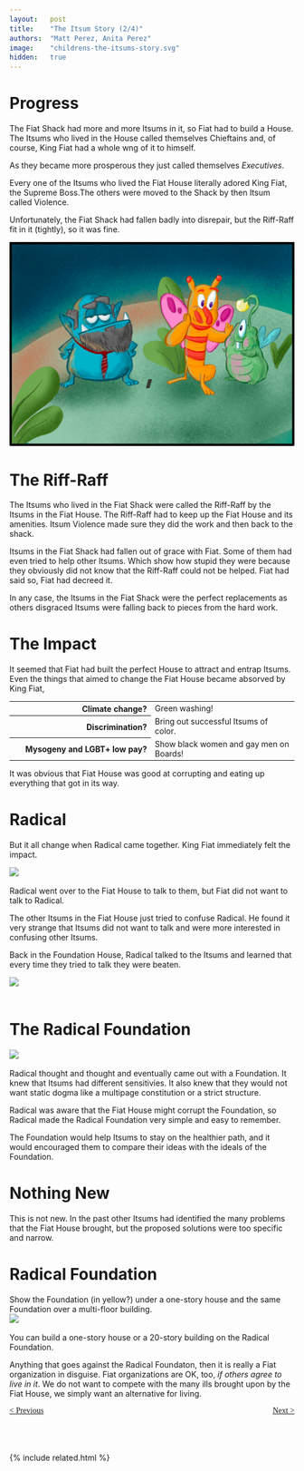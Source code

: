 ```yaml
---
layout:   post
title:    "The Itsum Story (2/4)"
authors:  "Matt Perez, Anita Perez"
image:    "childrens-the-itsums-story.svg"
hidden:   true
---
```


<div style='display:none; '>
 <p>About 50 yeasrs ago I read it, in High School (go Bulldogs). Its lessons became part of me.</p>
</div>

<h1>Progress</h1>
 <p>The Fiat Shack had more and more Itsums in it, so Fiat had to build a House. The Itsums who lived in the House called themselves Chieftains and, of course, King Fiat had a whole wng of it to himself.</p>
 <p>As they became more prosperous they just called themselves <em>Executives</em>.</p>
 <p>Every one of the Itsums who lived the Fiat House literally adored King Fiat, the Supreme Boss.The others were moved to the Shack by then Itsum called Violence.</p>
 <p>Unfortunately, the Fiat Shack had fallen badly into disrepair, but the Riff-Raff fit in it (tightly), so it was fine.</p>
  <div>
   <img src="/assets/img/pic-childrens-the-itsums-story-01.svg">
  </div>

<h1>The Riff-Raff</h1>
 <p>The Itsums who lived in the Fiat Shack were called the Riff-Raff by the Itsums in the Fiat House. The Riff-Raff had to keep up the Fiat House and its amenities. Itsum Violence made sure they did the work and then back to the shack.</p>
 <p>Itsums in the Fiat Shack had fallen out of grace with Fiat. Some of them had even tried to help other Itsums. Which show how stupid they were  because they obviously did not know that the Riff-Raff could not be helped. Fiat had said so, Fiat had decreed it.</p>
 <p>In any case, the Itsums in the Fiat Shack were the perfect replacements as others disgraced Itsums were falling back to pieces from the hard work.</p>

<h1>The Impact</h1>
 <p>It seemed that Fiat had built the perfect House to attract and entrap Itsums. Even the things that aimed to change the Fiat House became absorved by King Fiat,</p>
  <table>
   <tr>
    <th style="text-align:top; text-align:right; width:25ch; ">
     Climate change?
    </th>
    <td>
     Green washing!
    </td>
   </tr>
   <tr>
    <th style="text-align:top; text-align:right; width:25ch; ">
     Discrimination?
    </th>
    <td>
     Bring out successful Itsums of color.
    </td>
   </tr>
   <tr>
    <th style="text-align:top; text-align:right; width:25ch; ">
     Mysogeny and LGBT+ low pay?
    </th>
    <td>
     Show black women and gay men on Boards!
    </td>
   </tr>
  </table>
 <p>It was obvious that Fiat House was good at corrupting and eating up everything that got in its way.</p>

<h1>Radical</h1>
 <p>But it all change when Radical came together. King Fiat immediately felt the impact.</p>
  <div>
   <img src="/assets/img/pic-childrens-the-itsums-story-02.svg">
  </div>
 <p>Radical went over to the Fiat House to talk to them, but Fiat did not want to talk to Radical.</p>
 <p>The other Itsums in the Fiat House just tried to confuse Radical. He found it very strange that Itsums did not want to talk and were more interested in confusing other Itsums.</p>
 <p>Back in the Foundation House, Radical talked to the Itsums and learned that every time they tried to talk they were beaten.</p>
  <div>
   <img src="/assets/img/pic-childrens-the-itsums-story-03.svg">
  </div>

<br/>

<h1>The Radical Foundation</h1>
  <div>
   <img src="/assets/img/pic-childrens-the-itsums-story-04.svg">
  </div>
 <p>Radical thought and thought and eventually came out with a Foundation. It knew that Itsums had different sensitivies. It also knew that they would not want static dogma like a multipage constitution or a strict structure.</p>
 <p>Radical was aware that the Fiat House might corrupt the Foundation, so Radical made the Radical Foundation very simple and easy to remember.</p>
 <p>The Foundation would help Itsums to stay on the healthier path, and it would encouraged them to compare their ideas with the ideals of the Foundation.</p>

<h1>Nothing New</h1>
 <p>This is not new. In the past other Itsums had identified the many problems that the Fiat House brought, but the proposed solutions were too specific and narrow.</p>

<h1>Radical Foundation</h1>
  <div class="_illustration">Show the Foundation (in yellow?) under a one-story house and the same Foundation over a multi-floor building.</div>
  <div>
   <img src="/assets/img/pic-childrens-the-itsums-story-05.svg">
  </div>
 <p>You can build a one-story house or a 20-story building on the Radical Foundation.</p>
 <p>Anything that goes against the Radical Foundaton, then it is really a Fiat organization in disguise. Fiat organizations are OK, too, <em>if others agree to live in it</em>. We do not want to compete with the many ills brought upon by the Fiat House, we simply want an alternative for living.</p>

<div style="margin-bottom:1in; font-family: American Typewriter, serif; ">
 <span style="float:left; "> <a href="https://radicalcompanies.com/2024/09/01/the-itsums-story-01">&lt; Previous</a></span>
 <span style="float:right; "><a href="https://radicalcompanies.com/2024/09/01/the-itsums-story-03">Next &gt;</a>     </span>
</div>

{% include related.html %}